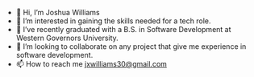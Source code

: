 - 👋 Hi, I’m Joshua Williams 
- 👀 I’m interested in gaining the skills needed for a tech role.
- 🌱 I’ve recently graduated with a B.S. in Software Development at Western Governors University.
- 👥 I’m looking to collaborate on any project that give me experience in software development.
- 📫 How to reach me jxwilliams30@gmail.com

<!---
JoshxWill/JoshxWill is a ✨ special ✨ repository because its `README.md` (this file) appears on your GitHub profile.
You can click the Preview link to take a look at your changes.
--->
